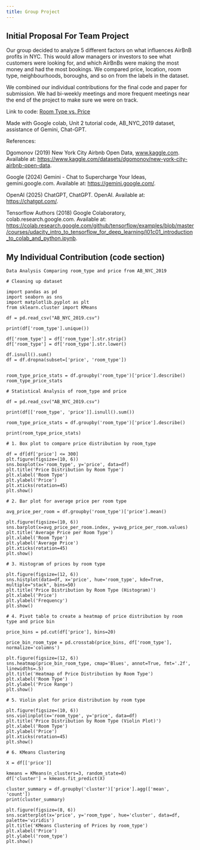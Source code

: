 ```yaml
---
title: Group Project
---
```

Initial Proposal For Team Project
--
Our group decided to analyze 5 different factors on what influences AirBnB profits in NYC. This would allow managers or investors to see what customers were looking for, and which AirBnBs were making the most money and had the most bookings. We compared price, location, room type, neighbourhoods, boroughs, and so on from the labels in the dataset. 

We combined our individual contributions for the final code and paper for submission. We had bi-weekly meetings and more frequent meetings near the end of the project to make sure we were on track. 

Link to code: [Room Type vs. Price](https://github.com/inthekhards/inthekhards.github.io/blob/main/docs/Group_1_Analysis_of_Room_Type_Vs_Price.ipynb) 

Made with Google colab, Unit 2 tutorial code, AB_NYC_2019 dataset, assistance of Gemini, Chat-GPT.

References:

Dgomonov (2019) New York City Airbnb Open Data, www.kaggle.com. Available at: https://www.kaggle.com/datasets/dgomonov/new-york-city-airbnb-open-data.

Google (2024) ‎Gemini - Chat to Supercharge Your Ideas, gemini.google.com. Available at: https://gemini.google.com/.

OpenAI (2025) ChatGPT, ChatGPT. OpenAI. Available at: https://chatgpt.com/.

Tensorflow Authors (2018) Google Colaboratory, colab.research.google.com. Available at: https://colab.research.google.com/github/tensorflow/examples/blob/master/courses/udacity_intro_to_tensorflow_for_deep_learning/l01c01_introduction_to_colab_and_python.ipynb.

My Individual Contribution (code section)
--

```
Data Analysis Comparing room_type and price from AB_NYC_2019

# Cleaning up dataset

import pandas as pd
import seaborn as sns
import matplotlib.pyplot as plt
from sklearn.cluster import KMeans

df = pd.read_csv("AB_NYC_2019.csv")

print(df['room_type'].unique())

df['room_type'] = df['room_type'].str.strip()
df['room_type'] = df['room_type'].str.lower()

df.isnull().sum()
df = df.dropna(subset=['price', 'room_type'])


room_type_price_stats = df.groupby('room_type')['price'].describe()
room_type_price_stats

# Statistical Analysis of room_type and price

df = pd.read_csv("AB_NYC_2019.csv")

print(df[['room_type', 'price']].isnull().sum())

room_type_price_stats = df.groupby('room_type')['price'].describe()

print(room_type_price_stats)

# 1. Box plot to compare price distribution by room_type

df = df[df['price'] <= 300]
plt.figure(figsize=(10, 6))
sns.boxplot(x='room_type', y='price', data=df)
plt.title('Price Distribution by Room Type')
plt.xlabel('Room Type')
plt.ylabel('Price')
plt.xticks(rotation=45)
plt.show()

# 2. Bar plot for average price per room type

avg_price_per_room = df.groupby('room_type')['price'].mean()

plt.figure(figsize=(10, 6))
sns.barplot(x=avg_price_per_room.index, y=avg_price_per_room.values)
plt.title('Average Price per Room Type')
plt.xlabel('Room Type')
plt.ylabel('Average Price')
plt.xticks(rotation=45)
plt.show()

# 3. Histogram of prices by room type

plt.figure(figsize=(12, 6))
sns.histplot(data=df, x='price', hue='room_type', kde=True, multiple="stack", bins=50)
plt.title('Price Distribution by Room Type (Histogram)')
plt.xlabel('Price')
plt.ylabel('Frequency')
plt.show()

# 4. Pivot table to create a heatmap of price distribution by room type and price bin

price_bins = pd.cut(df['price'], bins=20)

price_bin_room_type = pd.crosstab(price_bins, df['room_type'], normalize='columns')

plt.figure(figsize=(12, 6))
sns.heatmap(price_bin_room_type, cmap='Blues', annot=True, fmt='.2f', linewidths=.5)
plt.title('Heatmap of Price Distribution by Room Type')
plt.xlabel('Room Type')
plt.ylabel('Price Range')
plt.show()

# 5. Violin plot for price distribution by room type

plt.figure(figsize=(10, 6))
sns.violinplot(x='room_type', y='price', data=df)
plt.title('Price Distribution by Room Type (Violin Plot)')
plt.xlabel('Room Type')
plt.ylabel('Price')
plt.xticks(rotation=45)
plt.show()

# 6. KMeans Clustering

X = df[['price']]

kmeans = KMeans(n_clusters=3, random_state=0)
df['cluster'] = kmeans.fit_predict(X)

cluster_summary = df.groupby('cluster')['price'].agg(['mean', 'count'])
print(cluster_summary)

plt.figure(figsize=(8, 6))
sns.scatterplot(x='price', y='room_type', hue='cluster', data=df, palette='viridis')
plt.title('KMeans Clustering of Prices by room_type')
plt.xlabel('Price')
plt.ylabel('room_type')
plt.show()
```
